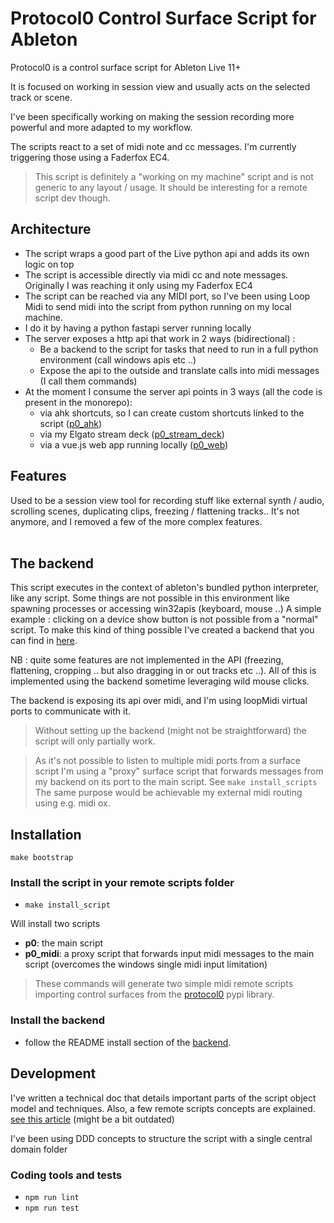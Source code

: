 # Protocol0 Control Surface Script for Ableton

Protocol0 is a control surface script for Ableton Live 11+

It is focused on working in session view and usually acts on the selected track or scene. 

I've been specifically working on making the session recording more powerful and more adapted to my workflow.

The scripts react to a set of midi note and cc messages. I'm currently triggering those using a Faderfox EC4.
> This script is definitely a "working on my machine" script and is not generic to any layout / usage.
> It should be interesting for a remote script dev though.

## Architecture
- The script wraps a good part of the Live python api and adds its own logic on top
- The script is accessible directly via midi cc and note messages. Originally I was reaching it only using my Faderfox EC4
- The script can be reached via any MIDI port, so I've been using Loop Midi to send midi into the script 
from python running on my local machine.
- I do it by having a python fastapi server running locally
- The server exposes a http api that work in 2 ways (bidirectional) :
  - Be a backend to the script for tasks that need to run in a full python environment (call windows apis etc ..)
  - Expose the api to the outside and translate calls into midi messages (I call them commands)
- At the moment I consume the server api points in 3 ways (all the code is present in the monorepo):
  - via ahk shortcuts, so I can create custom shortcuts linked to the script ([p0_ahk](https://github.com/lebrunthibault/protocol0/tree/main/p0_ahk))
  - via my Elgato stream deck ([p0_stream_deck](https://github.com/lebrunthibault/protocol0/tree/main/p0_stream_deck))
  - via a vue.js web app running locally ([p0_web](https://github.com/lebrunthibault/protocol0/tree/main/p0_web))

## Features

Used to be a session view tool for recording stuff like external synth / audio, scrolling scenes, duplicating clips, freezing / flattening tracks..
It's not anymore, and I removed a few of the more complex features. 
<br><br>

## The backend

This script executes in the context of ableton's bundled python interpreter, like any script. Some things are not
possible in this environment like spawning processes or accessing win32apis (keyboard, mouse ..)
A simple example : clicking on a device show button is not possible from a "normal" script. To make this kind of thing
possible I've created a backend that you can find in [here](https://github.com/lebrunthibault/protocol0/tree/main/p0_backend).

NB : quite some features are not implemented in the API (freezing, flattening, cropping .. but also dragging in or out tracks etc ..).
All of this is implemented using the backend sometime leveraging wild mouse clicks.

The backend is exposing its api over midi, and I'm using loopMidi virtual ports to communicate with it.

> Without setting up the backend (might not be straightforward) the script will only partially work.

> As it's not possible to listen to multiple midi ports from a surface script I'm using a "proxy" surface script that forwards messages
> from my backend on its port to the main script. See `make install_scripts`
> The same purpose would be achievable my external midi routing using e.g. midi ox.

## Installation

`make bootstrap`

### Install the script in your remote scripts folder

- `make install_script`

Will install two scripts
- **p0**: the main script
- **p0_midi**: a proxy script that forwards input midi messages to the main script (overcomes the windows single midi input limitation)

> These commands will generate two simple midi remote scripts
> importing control surfaces from the [protocol0](https://pypi.org/project/protocol0/) pypi library.

### Install the backend

- follow the README install section of the [backend](https://github.com/lebrunthibault/protocol0/tree/main/p0_backend).

## Development

I've written a technical doc that details important parts of the script object model and techniques. Also, a few remote
scripts concepts are
explained. [see this article](https://lebrunthibault.github.io/post/music/protocol0/p0-technical-overview/) (might be a bit
outdated)

I've been using DDD concepts to structure the script with a single central domain folder

### Coding tools and tests

- `npm run lint`
- `npm run test`
